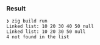 ### Result

```
❯ zig build run
Linked list: 10 20 30 40 50 null
Linked list: 10 20 30 50 null
4 not found in the list
```